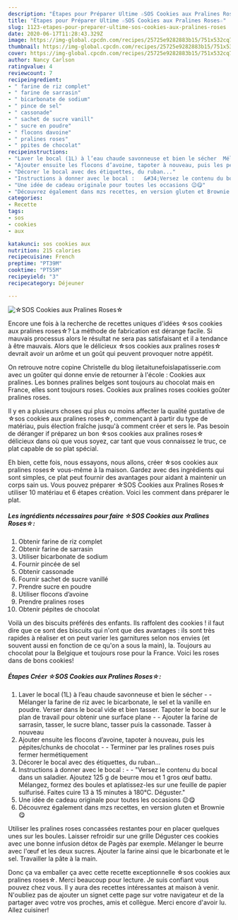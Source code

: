 ```yaml
---
description: "Étapes pour Préparer Ultime ☆SOS Cookies aux Pralines Roses☆"
title: "Étapes pour Préparer Ultime ☆SOS Cookies aux Pralines Roses☆"
slug: 1123-etapes-pour-preparer-ultime-sos-cookies-aux-pralines-roses
date: 2020-06-17T11:28:43.329Z
image: https://img-global.cpcdn.com/recipes/25725e9282883b15/751x532cq70/☆sos-cookies-aux-pralines-roses☆-photo-principale-de-la-recette.jpg
thumbnail: https://img-global.cpcdn.com/recipes/25725e9282883b15/751x532cq70/☆sos-cookies-aux-pralines-roses☆-photo-principale-de-la-recette.jpg
cover: https://img-global.cpcdn.com/recipes/25725e9282883b15/751x532cq70/☆sos-cookies-aux-pralines-roses☆-photo-principale-de-la-recette.jpg
author: Nancy Carlson
ratingvalue: 4
reviewcount: 7
recipeingredient:
- " farine de riz complet"
- " farine de sarrasin"
- " bicarbonate de sodium"
- " pince de sel"
- " cassonade"
- " sachet de sucre vanill"
- " sucre en poudre"
- " flocons davoine"
- " pralines roses"
- " ppites de chocolat"
recipeinstructions:
- "Laver le bocal (1L) à l’eau chaude savonneuse et bien le sécher  Mélanger la farine de riz avec le bicarbonate, le sel et la vanille en poudre. Verser dans le bocal vide et bien tasser. Tapoter le bocal sur le plan de travail pour obtenir une surface plane  Ajouter la farine de sarrasin, tasser, le sucre blanc, tasser puis la cassonade. Tasser à nouveau"
- "Ajouter ensuite les flocons d’avoine, tapoter à nouveau, puis les pépites/chunks de chocolat  Terminer par les pralines roses puis fermer hermétiquement"
- "Décorer le bocal avec des étiquettes, du ruban..."
- "Instructions à donner avec le bocal :   &#34;Versez le contenu du bocal dans un saladier. Ajoutez 125 g de beurre mou et 1 gros œuf battu. Mélangez, formez des boules et aplatissez-les sur une feuille de papier sulfurisé. Faites cuire 13 à 15 minutes à 180°C. Déguster.&#34;"
- "Une idée de cadeau originale pour toutes les occasions 😉😋"
- "Découvrez également dans mzs recettes, en version gluten et Brownie 😋"
categories:
- Recette
tags:
- sos
- cookies
- aux

katakunci: sos cookies aux 
nutrition: 215 calories
recipecuisine: French
preptime: "PT39M"
cooktime: "PT55M"
recipeyield: "3"
recipecategory: Déjeuner

---
```



![☆SOS Cookies aux Pralines Roses☆](https://img-global.cpcdn.com/recipes/25725e9282883b15/751x532cq70/☆sos-cookies-aux-pralines-roses☆-photo-principale-de-la-recette.jpg)

Encore une fois à la recherche de recettes uniques d'idées ☆sos cookies aux pralines roses☆? La méthode de fabrication est dérange facile. Si mauvais processus alors le résultat ne sera pas satisfaisant et il a tendance à être mauvais. Alors que le délicieux ☆sos cookies aux pralines roses☆ devrait avoir un arôme et un goût qui peuvent provoquer notre appétit.

On retrouve notre copine Christelle du blog iletaitunefoislapatisserie.com avec un goûter qui donne envie de retourner à l&#39;école : Cookies aux pralines. Les bonnes pralines belges sont toujours au chocolat mais en France, elles sont toujours roses. Cookies aux pralines roses cookies goûter pralines roses.

Il y en a plusieurs choses qui plus ou moins affecter la qualité gustative de ☆sos cookies aux pralines roses☆, commençant à partir du type de matériau, puis élection fraîche jusqu'à comment créer et sers le. Pas besoin de déranger if préparez un bon ☆sos cookies aux pralines roses☆ délicieux dans où que vous soyez, car tant que vous connaissez le truc, ce plat capable de so plat spécial.


Eh bien, cette fois, nous essayons, nous allons, créer ☆sos cookies aux pralines roses☆ vous-même à la maison. Gardez avec des ingrédients qui sont simples, ce plat peut fournir des avantages pour aidant à maintenir un corps sain us. Vous pouvez préparer ☆SOS Cookies aux Pralines Roses☆ utiliser 10 matériau et 6 étapes création. Voici les comment dans préparer le plat.

<!--inarticleads1-->

##### Les ingrédients nécessaires pour faire ☆SOS Cookies aux Pralines Roses☆:

1. Obtenir  farine de riz complet
1. Obtenir  farine de sarrasin
1. Utiliser  bicarbonate de sodium
1. Fournir  pincée de sel
1. Obtenir  cassonade
1. Fournir  sachet de sucre vanillé
1. Prendre  sucre en poudre
1. Utiliser  flocons d’avoine
1. Prendre  pralines roses
1. Obtenir  pépites de chocolat


Voilà un des biscuits préférés des enfants. Ils raffolent des cookies ! il faut dire que ce sont des biscuits qui n&#39;ont que des avantages : ils sont très rapides à réaliser et on peut varier les garnitures selon nos envies (et souvent aussi en fonction de ce qu&#39;on a sous la main), la. Toujours au chocolat pour la Belgique et toujours rose pour la France. Voici les roses dans de bons cookies! 

<!--inarticleads2-->

##### Étapes Créer ☆SOS Cookies aux Pralines Roses☆:

1. Laver le bocal (1L) à l’eau chaude savonneuse et bien le sécher -  - Mélanger la farine de riz avec le bicarbonate, le sel et la vanille en poudre. Verser dans le bocal vide et bien tasser. Tapoter le bocal sur le plan de travail pour obtenir une surface plane -  - Ajouter la farine de sarrasin, tasser, le sucre blanc, tasser puis la cassonade. Tasser à nouveau
1. Ajouter ensuite les flocons d’avoine, tapoter à nouveau, puis les pépites/chunks de chocolat -  - Terminer par les pralines roses puis fermer hermétiquement
1. Décorer le bocal avec des étiquettes, du ruban...
1. Instructions à donner avec le bocal :  -  - &#34;Versez le contenu du bocal dans un saladier. Ajoutez 125 g de beurre mou et 1 gros œuf battu. Mélangez, formez des boules et aplatissez-les sur une feuille de papier sulfurisé. Faites cuire 13 à 15 minutes à 180°C. Déguster.&#34;
1. Une idée de cadeau originale pour toutes les occasions 😉😋
1. Découvrez également dans mzs recettes, en version gluten et Brownie 😋


Utiliser les pralines roses concassées restantes pour en placer quelques unes sur les boules. Laisser refroidir sur une grille Déguster ces cookies avec une bonne infusion détox de Pagès par exemple. Mélanger le beurre avec l&#39;œuf et les deux sucres. Ajouter la farine ainsi que le bicarbonate et le sel. Travailler la pâte à la main. 


Donc ça va emballer ça avec cette recette exceptionnelle ☆sos cookies aux pralines roses☆. Merci beaucoup pour lecture. Je suis confiant vous pouvez chez vous. Il y aura des recettes  intéressantes at maison à venir. N'oubliez pas de ajouter un signet cette page sur votre navigateur et de la partager avec votre vos proches, amis et collègue. Merci encore d'avoir lu. Allez cuisiner!
